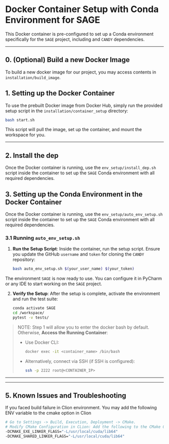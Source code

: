 # Docker Container Setup with Conda Environment for SAGE

This Docker container is pre-configured to set up a Conda environment specifically for the `SAGE` project, including  and `CANDY` dependencies.

---


## 0. (Optional) Build a new Docker Image

To build a new docker image for our project, you may access contents in `installation/build_image`.

## 1. Setting up the Docker Container

To use the prebuilt Docker image from Docker Hub, simply run the provided setup script in the `installation/container_setup` directory:

```bash
bash start.sh
```
This script will pull the image, set up the container, and mount the workspace for you.

---

## 2. Install the dep

Once the Docker container is running, use the `env_setup/install_dep.sh` script inside the container to set up the `SAGE` Conda environment with all required dependencies.

## 3. Setting up the Conda Environment in the Docker Container

Once the Docker container is running, use the `env_setup/auto_env_setup.sh` script inside the container to set up the `SAGE` Conda environment with all required dependencies.

### 3.1 Running `auto_env_setup.sh`

1. **Run the Setup Script**:
   Inside the container, run the setup script. Ensure you update the GitHub `username` and `token` for cloning the `CANDY` repository:
   ```bash
   bash auto_env_setup.sh $(your_user_name) $(your_token)
   ```

The environment `SAGE` is now ready to use. You can configure it in PyCharm or any IDE to start working on the `SAGE` project.

2. **Verify the Setup**:
   After the setup is complete, activate the environment and run the test suite:
   ```bash
   conda activate SAGE
   cd /workspace/
   pytest -v tests/
   ```

> NOTE: Step 1 will allow you to enter the docker bash by default. Otherwise, **Access the Running Container**:
>   - Use Docker CLI:
>     ```bash
>     docker exec -it <container_name> /bin/bash
>     ```
>   - Alternatively, connect via SSH (if SSH is configured):
>     ```bash
>     ssh -p 2222 root@<CONTAINER_IP>
>     ```
---

---

## 5. Known Issues and Troubleshooting

If you faced build failure in Clion environment. You may add the following ENV variable to the cmake option in Clion

```bash
# Go to Settings -> Build, Execution, Deployment -> CMake.
# Modify CMake Configuration in CLion: Add the following to the CMake Options:
-DCMAKE_EXE_LINKER_FLAGS="-L/usr/local/cuda/lib64"
-DCMAKE_SHARED_LINKER_FLAGS="-L/usr/local/cuda/lib64"
```
